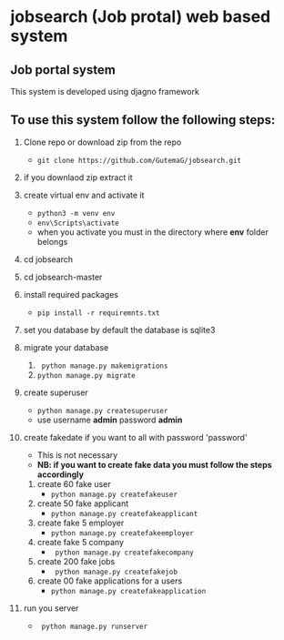 # jobsearch (Job protal) web based system

## Job portal system
This system is developed using djagno framework

## To use this system follow the following steps:
1. Clone repo or download zip from the repo
   - ``` git clone https://github.com/GutemaG/jobsearch.git ```
2. if you downlaod zip extract it
3. create virtual env and activate it
   - ``` python3 -m venv env ``` 
   - ``` env\Scripts\activate ```
   - when you activate you must in the directory where **env** folder belongs 
4. cd jobsearch
5. cd jobsearch-master
6. install required packages
   - ``` pip install -r requiremnts.txt ```
7. set you database by default the database is sqlite3
8. migrate your database
   1. ``` python manage.py makemigrations```
   2. ``` python manage.py migrate ```
9.  create superuser 
       - ```python manage.py createsuperuser ```
       -  use username **admin** password **admin**

10.  create fakedate if you want to all with password 'password'
     -  This is not necessary
     -  **NB: if you want to create fake data you must follow the steps accordingly**
     1.  create 60 fake user
            - ``` python manage.py createfakeuser ```
      2. create 50 fake applicant
         - ``` python manage.py createfakeapplicant ```
      3. create fake 5 employer
         - ``` python manage.py createfakeemployer ```
      4. create fake 5 company
         - ``` python manage.py createfakecompany```
      5. create 200 fake jobs
         - ``` python manage.py createfakejob```
      6. create 00 fake applications for a users
         - ``` python manage.py createfakeapplication ```
11.  run you server
      - ``` python manage.py runserver```